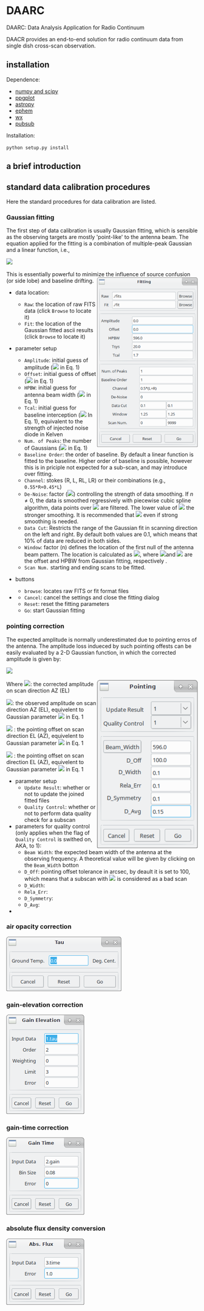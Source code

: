 

# DAARC

DAARC: Data Analysis Application for Radio Continuum

DAACR provides an end-to-end solution for radio continuum data from single dish cross-scan observation.



## installation

Dependence:

- [numpy and scipy](https://www.scipy.org/scipylib/download.html)
- [ppgplot](https://www.github.com/junliu/ppgplot/)
- [astropy](https://www.astropy.org/)
- [ephem](https://pypi.org/project/ephem/)
- [wx](https://wxpython.org/)
- [pubsub](https://github.com/schollii/pypubsub)



Installation:

`python setup.py install`



## a brief introduction







## standard data calibration procedures

Here the standard procedures for data calibration are listed.

### Gaussian fitting

 The first step of data calibration is usually Gaussian fitting, which is sensible as the observing targets are mostly 'point-like' to the antenna beam. The equation applied for the fitting is a combination of multiple-peak Gaussian and a linear function, i.e.,

<img src="https://render.githubusercontent.com/render/math?math=F(x)=\sum_{i=0}^N A_i\cdot e^{4\cdot ln2\frac{-(x-X_0)^2}{H^2}} + K\cdot x %2B B\quad\quad\quad(\rm{Eq}.\,\, 1)">

This is essentially powerful to minimize the influence of source confusion (or side lobe) and baseline drifting. <img align="right" width="265" src="demo/dialog_fitting.png">

- data location:
  - `Raw`: the location of raw FITS data (click `Browse` to locate it)
  - `Fit`: the location of the Gaussian fitted ascii results (click `Browse` to locate it)

- parameter setup
  - `Amplitude`: initial guess of amplitude (<img src="https://render.githubusercontent.com/render/math?math=\rm{A}"> in Eq. 1)
  - `Offset`: initial guess of offset (<img src="https://render.githubusercontent.com/render/math?math=\rm{X}_0"> in Eq. 1)
  - `HPBW`: initial guess for antenna beam width (<img src="https://render.githubusercontent.com/render/math?math=\rm{H}"> in Eq. 1)
  - `Tcal`: initial guess for baseline interception (<img src="https://render.githubusercontent.com/render/math?math=\rm{B}"> In Eq. 1), equivalent to the strength of injected noise diode in Kelven
  - `Num. of Peaks`: the number of Gaussians (<img src="https://render.githubusercontent.com/render/math?math=\rm{N}"> in Eq. 1)
  - `Baseline Order`: the order of baseline. By default a linear function is fitted to the baseline. Higher order of baseline is possible, however this is in priciple not expected for a sub-scan, and may introduce over fitting.
  - `Channel`: stokes (R, L, RL, LR) or their combinations (e.g., `0.55*R+0.45*L`)
  - `De-Noise`: factor (<img src="https://render.githubusercontent.com/render/math?math=n">) controlling the strength of data smoothing. If $n\neq 0$, the data is smoothed regressively with  piecewise cubic spline algorithm, data points over <img src="https://render.githubusercontent.com/render/math?math=n\times rms"> are filtered. The lower value of <img src="https://render.githubusercontent.com/render/math?math=n"> the stronger smoothing. It is recommended that <img src="https://render.githubusercontent.com/render/math?math=n\geq 3"> even if strong smoothing is needed.
  - `Data Cut`: Restricts the range of the Gaussian fit in scanning direction on the left and right. By default both values are 0.1, which means that 10% of data are reduced in both sides.
  - `Window`: factor (n) defines the location of the first null of the antenna beam pattern. The location is calculated as <img src="https://render.githubusercontent.com/render/math?math=\rm{X}_0\pm \rm{n}\cdot \rm{H}">, where <img src="https://render.githubusercontent.com/render/math?math=\rm{X}_0">and <img src="https://render.githubusercontent.com/render/math?math=\rm{H}"> are the offset and HPBW from Gaussian fitting, respectively .
  - `Scan Num.` starting and ending scans to be fitted.

- buttons

  - `browse`: locates raw FITS or fit format files

- - `Cancel`: cancel the settings and close the fitting dialog
  - `Reset`: reset the fitting parameters
  - `Go`: start Gaussian fitting

  

### pointing correction

The expected amplitude is normally underestimated due to pointing erros of the antenna. The amplitude loss indueced by such pointing offests can be easily evaluated by a 2-D Gaussian function, in which the corrected amplitude is given by:

 <img src="https://render.githubusercontent.com/render/math?math=A_{||}^{corr}=A_{||}^{obs}\cdot \exp(4\cdot ln2 \cdot \frac{X_{0\perp}^2}{H_{\perp}^2})\quad\quad\quad(\rm{Eq}.\,\, 2)">

<img align="right" width="265" src="demo/dialog_pointing.png"> Where <img src="https://render.githubusercontent.com/render/math?math=\rm{A}_{||}^{corr}">: the corrected amplitude on scan direction AZ (EL)

<img src="https://render.githubusercontent.com/render/math?math=\rm{A}_{||}^{obs}">: the observed amplitude on scan direction AZ (EL), equivelent to Gaussian parameter <img src="https://render.githubusercontent.com/render/math?math=\rm{A}"> in Eq. 1

<img src="https://render.githubusercontent.com/render/math?math=\rm{X}_{0\perp}"> : the pointing offset on scan direction EL (AZ), equivelent to Gaussian parameter <img src="https://render.githubusercontent.com/render/math?math=\rm{X}_0"> in Eq. 1

<img src="https://render.githubusercontent.com/render/math?math=\rm{H}_{\perp}"> : the pointing offset on scan direction EL (AZ), equivelent to Gaussian parameter <img src="https://render.githubusercontent.com/render/math?math=\rm{H}"> in Eq. 1

- parameter setup
  - `Update Result`: whether or not to update the joined fitted files
  - `Quality Control`: whether or not to perform data quality check for a subscan
- parameters for quality control (only applies when the flag of `Quality Control` is swithed on, AKA, to 1):
  - `Beam Width`: the expected beam width of the antenna at the observing frequency. A theoretical value will be given by clicking on the `Beam_Width` botton
  - `D_Off`: pointing offset tolerance in arcsec, by deault it is set to 100, which means that a subscan with <img src="https://render.githubusercontent.com/render/math?math=|\rm{X}_0| \gt 100"> is considered as a bad scan
  - `D_Width`:
  - `Rela_Err`:
  - `D_Symmetry`:
  - `D_Avg`:
- 



### air opacity correction

![dialog_tau](demo/dialog_tau.png)



### gain-elevation correction

![dialog_gain](demo/dialog_gain.png)



### gain-time correction

![dialog_time](demo/dialog_time.png)





### absolute flux density conversion

![dialog_flux](demo/dialog_flux.png)

